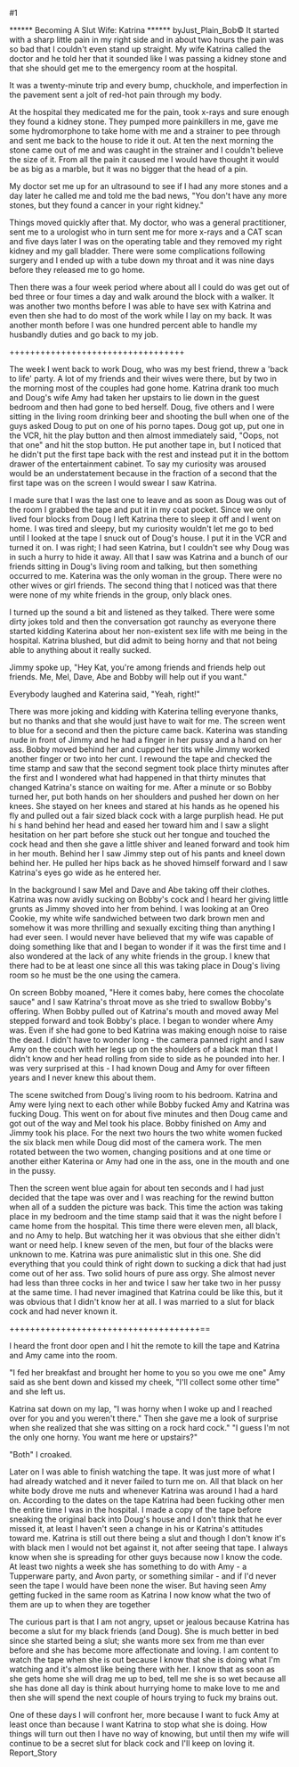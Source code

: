 #1 

 

 ****** Becoming A Slut Wife: Katrina ****** byJust_Plain_Bob© It started with a sharp little pain in my right side and in about two hours the pain was so bad that I couldn't even stand up straight. My wife Katrina called the doctor and he told her that it sounded like I was passing a kidney stone and that she should get me to the emergency room at the hospital. 

 It was a twenty-minute trip and every bump, chuckhole, and imperfection in the pavement sent a jolt of red-hot pain through my body. 

 At the hospital they medicated me for the pain, took x-rays and sure enough they found a kidney stone. They pumped more painkillers in me, gave me some hydromorphone to take home with me and a strainer to pee through and sent me back to the house to ride it out. At ten the next morning the stone came out of me and was caught in the strainer and I couldn't believe the size of it. From all the pain it caused me I would have thought it would be as big as a marble, but it was no bigger that the head of a pin. 

 My doctor set me up for an ultrasound to see if I had any more stones and a day later he called me and told me the bad news, "You don't have any more stones, but they found a cancer in your right kidney." 

 Things moved quickly after that. My doctor, who was a general practitioner, sent me to a urologist who in turn sent me for more x-rays and a CAT scan and five days later I was on the operating table and they removed my right kidney and my gall bladder. There were some complications following surgery and I ended up with a tube down my throat and it was nine days before they released me to go home. 

 Then there was a four week period where about all I could do was get out of bed three or four times a day and walk around the block with a walker. It was another two months before I was able to have sex with Katrina and even then she had to do most of the work while I lay on my back. It was another month before I was one hundred percent able to handle my husbandly duties and go back to my job. 

 ++++++++++++++++++++++++++++++++++ 

 The week I went back to work Doug, who was my best friend, threw a 'back to life' party. A lot of my friends and their wives were there, but by two in the morning most of the couples had gone home. Katrina drank too much and Doug's wife Amy had taken her upstairs to lie down in the guest bedroom and then had gone to bed herself. Doug, five others and I were sitting in the living room drinking beer and shooting the bull when one of the guys asked Doug to put on one of his porno tapes. Doug got up, put one in the VCR, hit the play button and then almost immediately said, "Oops, not that one" and hit the stop button. He put another tape in, but I noticed that he didn't put the first tape back with the rest and instead put it in the bottom drawer of the entertainment cabinet. To say my curiosity was aroused would be an understatement because in the fraction of a second that the first tape was on the screen I would swear I saw Katrina. 

 I made sure that I was the last one to leave and as soon as Doug was out of the room I grabbed the tape and put it in my coat pocket. Since we only lived four blocks from Doug I left Katrina there to sleep it off and I went on home. I was tired and sleepy, but my curiosity wouldn't let me go to bed until I looked at the tape I snuck out of Doug's house. I put it in the VCR and turned it on. I was right; I had seen Katrina, but I couldn't see why Doug was in such a hurry to hide it away. All that I saw was Katrina and a bunch of our friends sitting in Doug's living room and talking, but then something occurred to me. Katerina was the only woman in the group. There were no other wives or girl friends. The second thing that I noticed was that there were none of my white friends in the group, only black ones. 

 I turned up the sound a bit and listened as they talked. There were some dirty jokes told and then the conversation got raunchy as everyone there started kidding Katerina about her non-existent sex life with me being in the hospital. Katrina blushed, but did admit to being horny and that not being able to anything about it really sucked. 

 Jimmy spoke up, "Hey Kat, you're among friends and friends help out friends. Me, Mel, Dave, Abe and Bobby will help out if you want." 

 Everybody laughed and Katerina said, "Yeah, right!" 

 There was more joking and kidding with Katerina telling everyone thanks, but no thanks and that she would just have to wait for me. The screen went to blue for a second and then the picture came back. Katerina was standing nude in front of Jimmy and he had a finger in her pussy and a hand on her ass. Bobby moved behind her and cupped her tits while Jimmy worked another finger or two into her cunt. I rewound the tape and checked the time stamp and saw that the second segment took place thirty minutes after the first and I wondered what had happened in that thirty minutes that changed Katrina's stance on waiting for me. After a minute or so Bobby turned her, put both hands on her shoulders and pushed her down on her knees. She stayed on her knees and stared at his hands as he opened his fly and pulled out a fair sized black cock with a large purplish head. He put hi s hand behind her head and eased her toward him and I saw a slight hesitation on her part before she stuck out her tongue and touched the cock head and then she gave a little shiver and leaned forward and took him in her mouth. Behind her I saw Jimmy step out of his pants and kneel down behind her. He pulled her hips back as he shoved himself forward and I saw Katrina's eyes go wide as he entered her. 

 In the background I saw Mel and Dave and Abe taking off their clothes. Katrina was now avidly sucking on Bobby's cock and I heard her giving little grunts as Jimmy shoved into her from behind. I was looking at an Oreo Cookie, my white wife sandwiched between two dark brown men and somehow it was more thrilling and sexually exciting thing than anything I had ever seen. I would never have believed that my wife was capable of doing something like that and I began to wonder if it was the first time and I also wondered at the lack of any white friends in the group. I knew that there had to be at least one since all this was taking place in Doug's living room so he must be the one using the camera. 

 On screen Bobby moaned, "Here it comes baby, here comes the chocolate sauce" and I saw Katrina's throat move as she tried to swallow Bobby's offering. When Bobby pulled out of Katrina's mouth and moved away Mel stepped forward and took Bobby's place. I began to wonder where Amy was. Even if she had gone to bed Katrina was making enough noise to raise the dead. I didn't have to wonder long - the camera panned right and I saw Amy on the couch with her legs up on the shoulders of a black man that I didn't know and her head rolling from side to side as he pounded into her. I was very surprised at this - I had known Doug and Amy for over fifteen years and I never knew this about them. 

 The scene switched from Doug's living room to his bedroom. Katrina and Amy were lying next to each other while Bobby fucked Amy and Katrina was fucking Doug. This went on for about five minutes and then Doug came and got out of the way and Mel took his place. Bobby finished on Amy and Jimmy took his place. For the next two hours the two white women fucked the six black men while Doug did most of the camera work. The men rotated between the two women, changing positions and at one time or another either Katerina or Amy had one in the ass, one in the mouth and one in the pussy. 

 Then the screen went blue again for about ten seconds and I had just decided that the tape was over and I was reaching for the rewind button when all of a sudden the picture was back. This time the action was taking place in my bedroom and the time stamp said that it was the night before I came home from the hospital. This time there were eleven men, all black, and no Amy to help. But watching her it was obvious that she either didn't want or need help. I knew seven of the men, but four of the blacks were unknown to me. Katrina was pure animalistic slut in this one. She did everything that you could think of right down to sucking a dick that had just come out of her ass. Two solid hours of pure ass orgy. She almost never had less than three cocks in her and twice I saw her take two in her pussy at the same time. I had never imagined that Katrina could be like this, but it was obvious that I didn't know her at all. I was married to a slut for black cock and had never known it. 

 +++++++++++++++++++++++++++++++++++++== 

 I heard the front door open and I hit the remote to kill the tape and Katrina and Amy came into the room. 

 "I fed her breakfast and brought her home to you so you owe me one" Amy said as she bent down and kissed my cheek, "I'll collect some other time" and she left us. 

 Katrina sat down on my lap, "I was horny when I woke up and I reached over for you and you weren't there." Then she gave me a look of surprise when she realized that she was sitting on a rock hard cock." "I guess I'm not the only one horny. You want me here or upstairs?" 

 "Both" I croaked. 

 Later on I was able to finish watching the tape. It was just more of what I had already watched and it never failed to turn me on. All that black on her white body drove me nuts and whenever Katrina was around I had a hard on. According to the dates on the tape Katrina had been fucking other men the entire time I was in the hospital. I made a copy of the tape before sneaking the original back into Doug's house and I don't think that he ever missed it, at least I haven't seen a change in his or Katrina's attitudes toward me. Katrina is still out there being a slut and though I don't know it's with black men I would not bet against it, not after seeing that tape. I always know when she is spreading for other guys because now I know the code. At least two nights a week she has something to do with Amy - a Tupperware party, and Avon party, or something similar - and if I'd never seen the tape I would have been none the wiser. But having seen Amy getting fucked in the same room as Katrina I now know what the two of them are up to when they are together 

 The curious part is that I am not angry, upset or jealous because Katrina has become a slut for my black friends (and Doug). She is much better in bed since she started being a slut; she wants more sex from me than ever before and she has become more affectionate and loving. I am content to watch the tape when she is out because I know that she is doing what I'm watching and it's almost like being there with her. I know that as soon as she gets home she will drag me up to bed, tell me she is so wet because all she has done all day is think about hurrying home to make love to me and then she will spend the next couple of hours trying to fuck my brains out. 

 One of these days I will confront her, more because I want to fuck Amy at least once than because I want Katrina to stop what she is doing. How things will turn out then I have no way of knowing, but until then my wife will continue to be a secret slut for black cock and I'll keep on loving it. Report_Story 
